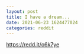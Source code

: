 ```yaml
--- 
layout: post 
title: I have a dream... 
date: 2021-06-23 1624477024 
categories: reddit 
--- 
```

https://redd.it/o6k7ye